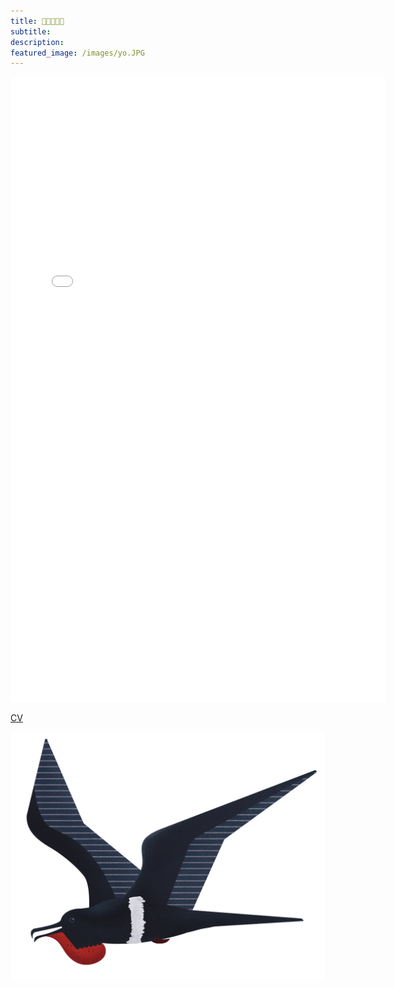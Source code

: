 ```yaml
---
title: 🌱🌱🌻🌱🌱
subtitle: 
description: 
featured_image: /images/yo.JPG
---
```


<p align="center">
<embed src="CV_2021.pdf" width="600" height="1000" type="application/pdf">
</p>

[CV](http://javierbioblanco.github.io/javierbioblanco/documents/CV_2021.pdf)

<a href="documents/CV_2021.pdf" class="image fit" type="application/pdf"><img src="images/fregataAriel.jpg" alt=""></a>
